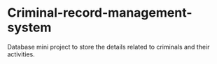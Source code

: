 # Criminal-record-management-system
Database mini project to store the details related to criminals and their activities.
